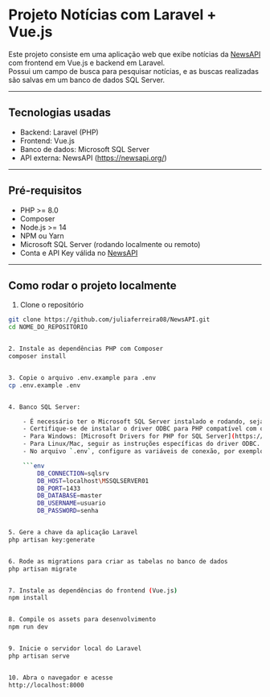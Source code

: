 # Projeto Notícias com Laravel + Vue.js

Este projeto consiste em uma aplicação web que exibe notícias da [NewsAPI](https://newsapi.org/) com frontend em Vue.js e backend em Laravel.  
Possui um campo de busca para pesquisar notícias, e as buscas realizadas são salvas em um banco de dados SQL Server.

---

## Tecnologias usadas

- Backend: Laravel (PHP)
- Frontend: Vue.js
- Banco de dados: Microsoft SQL Server
- API externa: NewsAPI (https://newsapi.org/)

---

## Pré-requisitos

- PHP >= 8.0
- Composer
- Node.js >= 14
- NPM ou Yarn
- Microsoft SQL Server (rodando localmente ou remoto)
- Conta e API Key válida no [NewsAPI](https://newsapi.org/)

---

## Como rodar o projeto localmente

1. Clone o repositório

```bash
git clone https://github.com/juliaferreira08/NewsAPI.git
cd NOME_DO_REPOSITORIO


2. Instale as dependências PHP com Composer
composer install


3. Copie o arquivo .env.example para .env
cp .env.example .env


4. Banco SQL Server:

    - É necessário ter o Microsoft SQL Server instalado e rodando, seja localmente ou em um servidor remoto.
    - Certifique-se de instalar o driver ODBC para PHP compatível com o SQL Server, para que o Laravel consiga se conectar ao banco:
    - Para Windows: [Microsoft Drivers for PHP for SQL Server](https://learn.microsoft.com/pt-br/sql/connect/php/microsoft-php-driver-for-sql-server)
    - Para Linux/Mac, seguir as instruções específicas do driver ODBC.
    - No arquivo `.env`, configure as variáveis de conexão, por exemplo:

    ```env
        DB_CONNECTION=sqlsrv
        DB_HOST=localhost\MSSQLSERVER01
        DB_PORT=1433
        DB_DATABASE=master
        DB_USERNAME=usuario
        DB_PASSWORD=senha


5. Gere a chave da aplicação Laravel
php artisan key:generate


6. Rode as migrations para criar as tabelas no banco de dados
php artisan migrate


7. Instale as dependências do frontend (Vue.js)
npm install


8. Compile os assets para desenvolvimento
npm run dev


9. Inicie o servidor local do Laravel
php artisan serve


10. Abra o navegador e acesse
http://localhost:8000